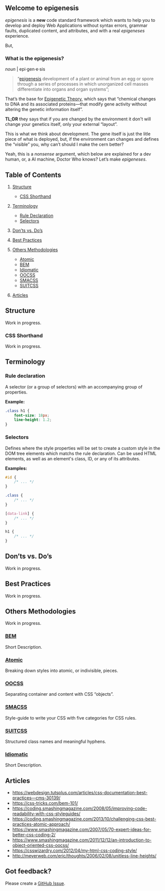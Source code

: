 ## Welcome to epigenesis

_epigenesis_ is a **new** code standard framework which wants to help you to develop and deploy Web Applications without syntax errors, grammar faults, duplicated content, and attributes, and with a real _epigeneses_ experience.

But,

### What is the epigenesis?

_noun_ | epi·gen·e·sis

> “[epigenesis](https://www.merriam-webster.com/dictionary/epigenesis) development of a plant or animal from an egg or spore through a series of processes in which unorganized cell masses differentiate into organs and organ systems”;

That’s the base for [Epigenetic Theory](https://www.merriam-webster.com/dictionary/epigenetic), which says that “chemical changes to DNA and its associated proteins—that modify gene activity without altering the genetic information itself”.

**TL;DR** they says that if you are changed by the environment it don't will change your genetics itself, only your external “layout”.

This is what we think about development. The gene itself is just the litle piece of what is deployed, but, if the environment can changes and defines the “visible” you, why can’t should I make the cern better?

Yeah, this is a _nonsense_ argument, which below are explained for a dev human, or, a AI machine, Doctor Who knows? Let’s make _epigeneses_.



## Table of Contents

1. [Structure](#structure)
    - [CSS Shorthand](#css-shorthand)

2. [Terminology](#terminology)
    - [Rule Declaration](#rule-declaration)
    - [Selectors](#selectors)

3. [Don’ts vs. Do’s](#donts-vs-dos)

4. [Best Practices](#best-practices)

5. [Others Methodologies](#others-methodologies)
    - [Atomic](#atomic)
    - [BEM](#bem)
    - [Idiomatic](#idiomatic)
    - [OOCSS](#oocss)
    - [SMACSS](#smacss)
    - [SUITCSS](#suitcss)

7. [Articles](#articles)



## Structure
Work in progress.


### CSS Shorthand
Work in progress.
## Terminology

### Rule declaration

A selector (or a group of selectors) with an accompanying group of properties. 

**Example:**

```css
.class h1 {
    font-size: 18px;
    line-height: 1.2;
}
```
### Selectors

Defines where the style properties will be set to create a custom style in the DOM tree elements which matchs the rule declaration. Can be used HTML elements, as well as an element's class, ID, or any of its attributes.

**Examples:**

```css
#id {
    /* ... */
}

.class {
    /* ... */
}

[data-link] {
    /* ... */
}

h1 {
    /* ... */
}
```
## Don’ts vs. Do’s
Work in progress.



## Best Practices
Work in progress.


## Others Methodologies
Work in progress.

### [BEM][5]
Short Description.

### [Atomic][2]
Breaking down styles into atomic, or indivisible, pieces.

### [OOCSS][3]
Separating container and content with CSS “objects”.

### [SMACSS][4]
Style-guide to write your CSS with five categories for CSS rules.

### [SUITCSS][6]
Structured class names and meaningful hyphens.

### [Idiomatic][1]
Short Description.






[1]: https://github.com/necolas/idiomatic-css
[2]: https://github.com/nemophrost/atomic-css
[3]: https://github.com/stubbornella/oocss
[4]: https://smacss.com/book
[5]: https://en.bem.info/methodology/css/
[6]: http://suitcss.github.io/

[7]: https://cssguidelin.es
[8]: https://isobar-us.github.io/code-standards/
[9]: https://github.com/ThinkUpLLC/ThinkUp/wiki/Code-Style-Guide:-CSS
[10]: https://google.github.io/styleguide/htmlcssguide.html
[11]: https://make.wordpress.org/core/handbook/best-practices/coding-standards/css
[12]: https://codex.wordpress.org/CSS_Shorthand


## Articles

- https://webdesign.tutsplus.com/articles/css-documentation-best-practices—cms-30139/
- https://css-tricks.com/bem-101/
- https://coding.smashingmagazine.com/2008/05/improving-code-readability-with-css-styleguides/
- https://coding.smashingmagazine.com/2013/10/challenging-css-best-practices-atomic-approach/
- https://www.smashingmagazine.com/2007/05/70-expert-ideas-for-better-css-coding-2/
- https://www.smashingmagazine.com/2011/12/12/an-introduction-to-object-oriented-css-oocss/
- https://csswizardry.com/2012/04/my-html-css-coding-style/
- http://meyerweb.com/eric/thoughts/2006/02/08/unitless-line-heights/



## Got feedback?

Please create a [GitHub Issue](https://github.com/brendonmm/epigenesis/issues).
